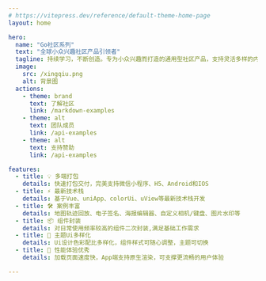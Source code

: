 ```yaml
---
# https://vitepress.dev/reference/default-theme-home-page
layout: home

hero:
  name: "Go社区系列"
  text: "全球小众兴趣社区产品引领者"
  tagline: 持续学习，不断创造。专为小众兴趣而打造的通用型社区产品，支持灵活多样的内容形态，可以满足多种运营场景，符合时代潮流。
  image:
    src: /xingqiu.png 
    alt: 背景图 
  actions:
    - theme: brand
      text: 了解社区
      link: /markdown-examples
    - theme: alt
      text: 团队成员
      link: /api-examples
    - theme: alt
      text: 支持赞助
      link: /api-examples

features:
  - title: 💡 多端打包
    details: 快速打包交付，完美支持微信小程序、H5、Android和IOS
  - title: ⚡️ 最新技术栈
    details: 基于Vue、uniApp、colorUi、uView等最新技术栈开发
  - title: 🛠️ 案例丰富
    details: 地图轨迹回放、电子签名、海报编辑器、自定义相机/键盘、图片水印等
  - title: 📦 组件封装
    details: 对日常使用频率较高的组件二次封装,满足基础工作需求
  - title: 🔩 主题Ui多样化
    details: Ui设计色彩配比多样化，组件样式可随心调整，主题可切换
  - title: 🔑 性能体验优秀
    details: 加载页面速度快，App端支持原生渲染，可支撑更流畅的用户体验

---
```


